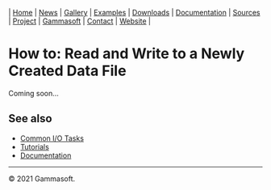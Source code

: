 | [Home](home.md) | [News](news.md) | [Gallery](gallery.md) | [Examples](examples.md) | [Downloads](downloads.md) | [Documentation](documentation.md) | [Sources](https://github.com/gammasoft71/xtd) | [Project](https://sourceforge.net/projects/xtdpro/) | [Gammasoft](gammasoft.md)  | [Contact](contact.md) | [Website](https://gammasoft71.wixsite.com/xtdpro) |

# How to: Read and Write to a Newly Created Data File

Coming soon...
 
## See also

* [Common I/O Tasks](tutorial_common_io_tasks.md)
* [Tutorials](tutorials.md)
* [Documentation](documentation.md)

______________________________________________________________________________________________

© 2021 Gammasoft.

<!---
https://docs.microsoft.com/en-us/dotnet/standard/io/how-to-read-and-write-to-a-newly-created-data-file
--->
